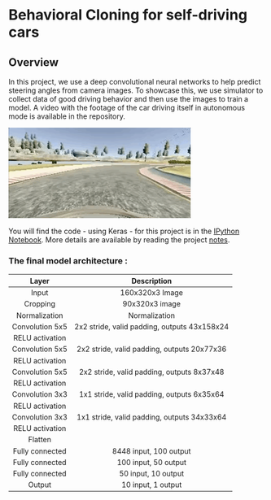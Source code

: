# Behavioral Cloning for self-driving cars

[//]: # (Image References)

[video_gif]: ./data/final_video.gif "Final video gif"
[loss]: ./data/loss.png "loss per epochs"


## Overview


In this project, we use a deep convolutional neural networks to help predict steering angles from camera images. To showcase this, we use simulator to collect data of good driving behavior and then use the images to train a model. A video with the footage of the car driving itself in autonomous mode is available in the repository.

![alt text][video_gif] 

You will find the code - using Keras - for this project is in the [IPython Notebook](https://github.com/itismouad/behavioral_cloning/blob/master/notebooks/Behavioral%20Cloning.ipynb). More details are available by reading the project [notes](https://github.com/itismouad/behavioral_cloning/blob/master/behavioral_cloning.md).

 

### The final model architecture :


| Layer         		| Description    	        					| 
|:---------------------:|:---------------------------------------------:| 
| Input         		| 160x320x3 Image                 	   			| 
| Cropping         		| 90x320x3 image                 	   			| 
| Normalization     	| Normalization		                            |
| Convolution 5x5     	| 2x2 stride, valid padding, outputs 43x158x24 	|
| RELU activation		|												|
| Convolution 5x5	    | 2x2 stride, valid padding, outputs 20x77x36   |
| RELU activation       |                                               |
| Convolution 5x5	    | 2x2 stride, valid padding, outputs 8x37x48    |
| RELU activation       |                                               |
| Convolution 3x3	    | 1x1 stride, valid padding, outputs 6x35x64    |
| RELU activation       |                                               |
| Convolution 3x3	    | 1x1 stride, valid padding, outputs 34x33x64   |
| RELU activation       |                                               |
| Flatten               |                                               |
| Fully connected		| 8448 input, 100 output     					|
| Fully connected		| 100 input, 50 output     				     	|
| Fully connected		| 50 input, 10 output     				     	|
| Output         		| 10 input, 1 output     				     	|